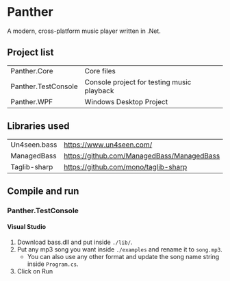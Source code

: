# Panther
A modern, cross-platform music player written in .Net.

## Project list
| | |
|-|-|
| Panther.Core | Core files |
| Panther.TestConsole | Console project for testing music playback |
| Panther.WPF | Windows Desktop Project |

## Libraries used
| | |
|-|-|
| Un4seen.bass | https://www.un4seen.com/ |
| ManagedBass | https://github.com/ManagedBass/ManagedBass |
| Taglib-sharp | https://github.com/mono/taglib-sharp |

## Compile and run

### Panther.TestConsole

#### Visual Studio
1.	Download bass.dll and put inside `./lib/`.
2.	Put any mp3 song you want inside `./examples` and rename it to `song.mp3`.
	*	You can also use any other format and update the song name string inside `Program.cs`.
3.	Click on Run
